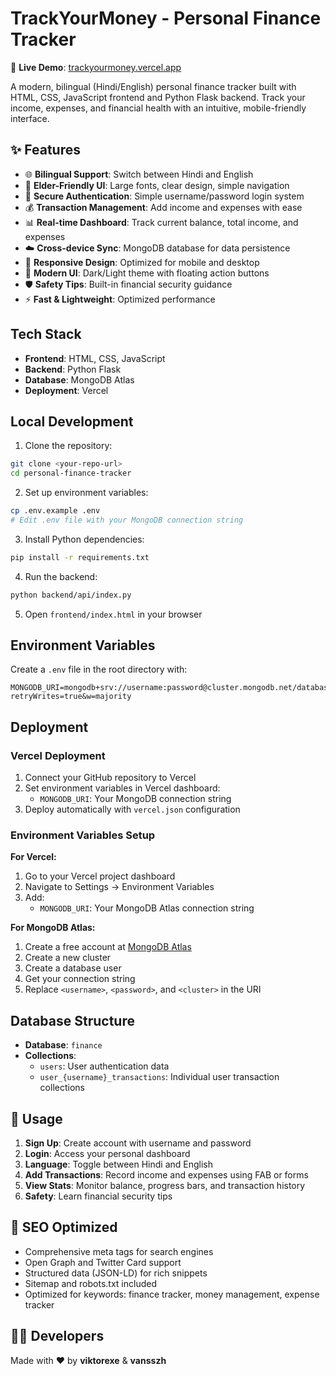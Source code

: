 # TrackYourMoney - Personal Finance Tracker

🚀 **Live Demo**: [trackyourmoney.vercel.app](https://trackyourmoney.vercel.app)

A modern, bilingual (Hindi/English) personal finance tracker built with HTML, CSS, JavaScript frontend and Python Flask backend. Track your income, expenses, and financial health with an intuitive, mobile-friendly interface.

## ✨ Features

- 🌐 **Bilingual Support**: Switch between Hindi and English
- 👴 **Elder-Friendly UI**: Large fonts, clear design, simple navigation
- 🔐 **Secure Authentication**: Simple username/password login system
- 💰 **Transaction Management**: Add income and expenses with ease
- 📊 **Real-time Dashboard**: Track current balance, total income, and expenses
- ☁️ **Cross-device Sync**: MongoDB database for data persistence
- 📱 **Responsive Design**: Optimized for mobile and desktop
- 🎨 **Modern UI**: Dark/Light theme with floating action buttons
- 🛡️ **Safety Tips**: Built-in financial security guidance
- ⚡ **Fast & Lightweight**: Optimized performance

## Tech Stack

- **Frontend**: HTML, CSS, JavaScript
- **Backend**: Python Flask
- **Database**: MongoDB Atlas
- **Deployment**: Vercel

## Local Development

1. Clone the repository:
```bash
git clone <your-repo-url>
cd personal-finance-tracker
```

2. Set up environment variables:
```bash
cp .env.example .env
# Edit .env file with your MongoDB connection string
```

3. Install Python dependencies:
```bash
pip install -r requirements.txt
```

4. Run the backend:
```bash
python backend/api/index.py
```

5. Open `frontend/index.html` in your browser

## Environment Variables

Create a `.env` file in the root directory with:

```env
MONGODB_URI=mongodb+srv://username:password@cluster.mongodb.net/database?retryWrites=true&w=majority
```

## Deployment

### Vercel Deployment

1. Connect your GitHub repository to Vercel
2. Set environment variables in Vercel dashboard:
   - `MONGODB_URI`: Your MongoDB connection string
3. Deploy automatically with `vercel.json` configuration

### Environment Variables Setup

**For Vercel:**
1. Go to your Vercel project dashboard
2. Navigate to Settings → Environment Variables
3. Add:
   - `MONGODB_URI`: Your MongoDB Atlas connection string

**For MongoDB Atlas:**
1. Create a free account at [MongoDB Atlas](https://www.mongodb.com/atlas)
2. Create a new cluster
3. Create a database user
4. Get your connection string
5. Replace `<username>`, `<password>`, and `<cluster>` in the URI

## Database Structure

- **Database**: `finance`
- **Collections**: 
  - `users`: User authentication data
  - `user_{username}_transactions`: Individual user transaction collections

## 🚀 Usage

1. **Sign Up**: Create account with username and password
2. **Login**: Access your personal dashboard
3. **Language**: Toggle between Hindi and English
4. **Add Transactions**: Record income and expenses using FAB or forms
5. **View Stats**: Monitor balance, progress bars, and transaction history
6. **Safety**: Learn financial security tips

## 🎯 SEO Optimized

- Comprehensive meta tags for search engines
- Open Graph and Twitter Card support
- Structured data (JSON-LD) for rich snippets
- Sitemap and robots.txt included
- Optimized for keywords: finance tracker, money management, expense tracker

## 👨‍💻 Developers

Made with ❤️ by **viktorexe** & **vansszh**
